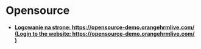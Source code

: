 # Opensource
* **[Logowanie na strone: https://opensource-demo.orangehrmlive.com/ (Login to the website: https://opensource-demo.orangehrmlive.com/  )](https://github.com/Raf100cmd/KursGit/tree/master/Testy%20selenium%20WebDriver/Strona%20opensource)**
